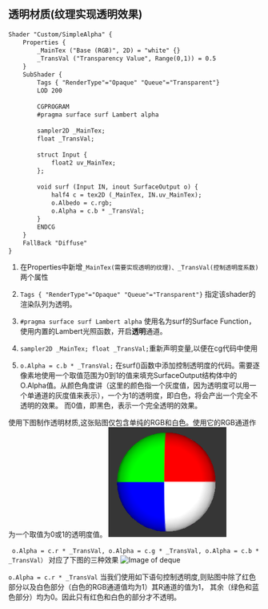 ## 透明材质(纹理实现透明效果)

```HLSL
Shader "Custom/SimpleAlpha" {
	Properties {
		_MainTex ("Base (RGB)", 2D) = "white" {}
		_TransVal ("Transparency Value", Range(0,1)) = 0.5
	}
	SubShader {
		Tags { "RenderType"="Opaque" "Queue"="Transparent"}
		LOD 200
		
		CGPROGRAM
		#pragma surface surf Lambert alpha

		sampler2D _MainTex;
		float _TransVal;

		struct Input {
			float2 uv_MainTex;
		};

		void surf (Input IN, inout SurfaceOutput o) {
			half4 c = tex2D (_MainTex, IN.uv_MainTex);
			o.Albedo = c.rgb;
			o.Alpha = c.b * _TransVal;
		}
		ENDCG
	} 
	FallBack "Diffuse"
}
```
1. 在Properties中新增```_MainTex(需要实现透明的纹理)、_TransVal(控制透明度系数)```两个属性

2. ``` Tags { "RenderType"="Opaque" "Queue"="Transparent"} ``` 指定该shader的渲染队列为透明。

3. ``` #pragma surface surf Lambert alpha ``` 使用名为surf的Surface Function，使用内置的Lambert光照函数，开启**透明**通道。

4. ``` sampler2D _MainTex; float _TransVal; ```重新声明变量,以便在cg代码中使用

5. ``` o.Alpha = c.b * _TransVal; ``` 在surf()函数中添加控制透明度的代码。需要逐像素地使用一个取值范围为0到1的值来填充SurfaceOutput结构体中的
O.Alpha值。从颜色角度讲（这里的颜色指一个灰度值，因为透明度可以用一个单通道的灰度值来表示），一个为1的透明度，即白色，将会产出一个完全不透明的效果。
而0值，即黑色，表示一个完全透明的效果。

使用下图制作透明材质,这张贴图仅包含单纯的RGB和白色。使用它的RGB通道作为一个取值为0或1的透明度值。
![Image of deque](https://github.com/KleinParadise/Unity/blob/master/shader/pic/transparent.png)


``` o.Alpha = c.r * _TransVal, o.Alpha = c.g * _TransVal, o.Alpha = c.b * _TransVal）``` 对应了下图的三种效果
![Image of deque](https://github.com/KleinParadise/Unity/blob/master/shader/pic/transparent_1.png)


``` o.Alpha = c.r * _TransVal ``` 当我们使用如下语句控制透明度,则贴图中除了红色部分以及白色部分（白色的RGB通道值均为1）其R通道的值为1，
其余（绿色和蓝色部分）均为0。因此只有红色和白色的部分才不透明。
